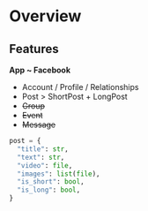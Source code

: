 # Overview

## Features

**App ~ Facebook**

* Account / Profile / Relationships
* Post > ShortPost + LongPost
* ~~Group~~
* ~~Event~~
* ~~Message~~

```py
post = {
  "title": str,
  "text": str,
  "video": file,
  "images": list(file),
  "is_short": bool,
  "is_long": bool,
}
```
